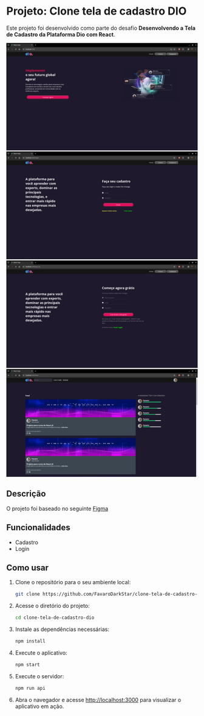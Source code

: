 # Projeto: Clone tela de cadastro DIO

Este projeto foi desenvolvido como parte do desafio **Desenvolvendo a Tela de Cadastro da Plataforma Dio com React**.

![Home](./public/preview1.png)
![Login](./public/preview2.png)
![SignUp](./public/preview3.png)
![Feed](./public/preview4.png)

## Descrição
O projeto foi baseado no seguinte [Figma](https://www.figma.com/file/fvjQQNtqaUdpuNixvCZVav/DIO-CLONE?type=design&node-id=0-1&mode=design&t=iFU0b4fOGPVWlfuo-0)

## Funcionalidades
- Cadastro
- Login

## Como usar

1. Clone o repositório para o seu ambiente local:

   ```bash
   git clone https://github.com/FavaroDarkStar/clone-tela-de-cadastro-dio.git
   ``` 
 
2. Acesse o diretório do projeto:

   ```bash
   cd clone-tela-de-cadastro-dio
   ```

3. Instale as dependências necessárias:

   ```bash
   npm install
   ```

4. Execute o aplicativo:

   ```bash
   npm start
   ```

5. Execute o servidor:

   ```bash
   npm run api
   ```

5. Abra o navegador e acesse [http://localhost:3000](http://localhost:3000) para visualizar o aplicativo em ação.

